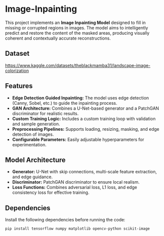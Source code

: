 # Image-Inpainting

This project implements an **Image Inpainting Model** designed to fill in missing or corrupted regions in images. The model aims to intelligently predict and restore the content of the masked areas, producing visually coherent and contextually accurate reconstructions.

## Dataset
https://www.kaggle.com/datasets/theblackmamba31/landscape-image-colorization

##  Features

- **Edge Detection Guided Inpainting:** The model uses edge detection (Canny, Sobel, etc.) to guide the inpainting process.
- **GAN Architecture:** Combines a U-Net-based generator and a PatchGAN discriminator for realistic results.
- **Custom Training Logic:** Includes a custom training loop with validation and sample generation.
- **Preprocessing Pipelines:** Supports loading, resizing, masking, and edge detection of images.
- **Configurable Parameters:** Easily adjustable hyperparameters for experimentation.

##  Model Architecture

- **Generator:** U-Net with skip connections, multi-scale feature extraction, and edge guidance.
- **Discriminator:** PatchGAN discriminator to ensure local realism.
- **Loss Functions:** Combines adversarial loss, L1 loss, and edge consistency loss for effective training.

##  Dependencies

Install the following dependencies before running the code:

```bash
pip install tensorflow numpy matplotlib opencv-python scikit-image
